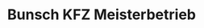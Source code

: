 ---
title: "Bunsch KFZ Meisterbetrieb"
url: /mackenbach/bunsch-kfz-meisterbetrieb/
shop: Autowerkstatt
---